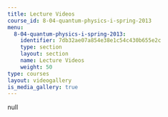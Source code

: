 ```yaml
---
title: Lecture Videos
course_id: 8-04-quantum-physics-i-spring-2013
menu:
  8-04-quantum-physics-i-spring-2013:
    identifier: 7db32ae07a854e38e1c54c430b655e2c
    type: section
    layout: section
    name: Lecture Videos
    weight: 50
type: courses
layout: videogallery
is_media_gallery: true
---
```

null